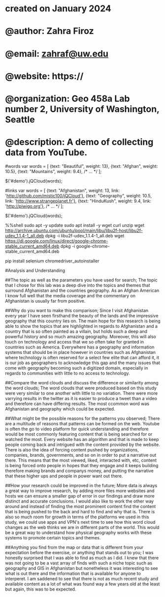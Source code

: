 # created on January 2024
# @author:          Zahra Firoz
# @email:           zahraf@uw.edu
# @website:         https://
# @organization:    Geo 458a Lab number 2, University of Washington, Seattle
# @description:     A demo of collecting data from YouTube.

#words
var words = [
  {text: "Beautiful", weight: 13},
  {text: "Afghan", weight: 10.5},
  {text: "Mountains", weight: 9.4},
  /* ... */
];

$('#demo').jQCloud(words);

#links
var words = [
  {text: "Afghanistan", weight: 13, link: 'http://github.com/mistic100/jQCloud'},
  {text: "Geography", weight: 10.5, link: 'http://www.strangeplanet.fr'},
  {text: "HinduKush", weight: 9.4, link: 'http://piwigo.org'},
  /* ... */
];

$('#demo').jQCloud(words);


%%shell
sudo apt -y update
sudo apt install -y wget curl unzip
wget http://archive.ubuntu.com/ubuntu/pool/main/libu/libu2f-host/libu2f-udev_1.1.4-1_all.deb
dpkg -i libu2f-udev_1.1.4-1_all.deb
wget https://dl.google.com/linux/direct/google-chrome-stable_current_amd64.deb
dpkg -i google-chrome-stable_current_amd64.deb

pip install selenium chromedriver_autoinstaller


#Analysis and Understanding

##The topic as well as the parameters you have used for search;
  The topic that I chose for this lab was a deep dive into the topics and themes that surround Afghanistan and the countries geography. As an Afghan American I know full well that the media coverage and the commentary on Afghanistan is usually far from positive.

##Why do you want to make this comparison;
  Since I visit Afghanistan every year I have seen firsthand the beauty of the lands and the impressive geography that this country lies on. The main hope for this research is being able to show the topics that are highlighted in regards to Afghanistan and a country that is so often painted as a villain, but holds such a deep and powerful history and so much amazing geography. Moreover, this will also touch on technology and access that we so often take for granted in countries such as America. Everywhere has a geography and information systems that should be in place however in countries such as Afghanistan where technology is often reserved for a select few elite that can afford it, it is our job as geographers to acknowledge this gap and the many issues that come with geography becoming such a digitized domain, especially in regards to communities with little to no access to technology. 

##Compare the word clouds and discuss the difference or similarity among the word clouds;
  The word clouds that were produced based on this study were very similar to one another with little to no variation. There were more varrying results in the twitter as it is easier to produce a tweet than a video and therefore can have differing results. The most ccommon word was Afghanistan and geography which could be expected.

##What might be the possible reasons for the patterns you observed;
  There are a multitude of reasons that patterns can be formed on the web. Youtube is often the go to video platform for quick understanding and therefore would be most commonly featuring content that is being searched for or watched the most. Every website has an algorithm and that is made to keep people coming back and intrigued with the content provided by the website. There is also the idea of forcing content pushed by organizations, companies, brands, governments, and so on in order to put a narrative out there. This means that the most viewed, liked, interacted with, etc, content is being forced onto people in hopes that they engage and it keeps building therefore making brands and companys money, and putting the narrative that these higher ups and people in power want out there. 

##How your research could be improved in the future;
  More data is always a great way to improve research, by adding more files more websites and hosts we can ensure a smaller gap of error in our findings and draw more distinct and accurate conclusions. I would also like to work the other way around and instead of finding the most prominent content find the content that is being pushed to the back and hard to find and why that is. There is also so much room for growth in terms of the platforms we used in this study, we could use apps and VPN's next time to see how this word cloud changes as the web thinks we are in different parts of the world. This would be a great way to understand how physical geography works with these systems to promote certain topics and themes. 
  
##Anything you find from the map or data that is different from your expectation before the exercise, or anything that stands out to you;
  I was honestly surprised that I was able to find as much as I did. I knew that there was not going to be a vast array of finds with such a niche topic such as geography and GIS in Afghanistan but nonetheless it was interesting to see what is out there and the information that is available for anyone to interperet. I am saddened to see that there is not as much recent study and available content as a lot of what was found way a few years old at the least but again, this was to be expected. 
